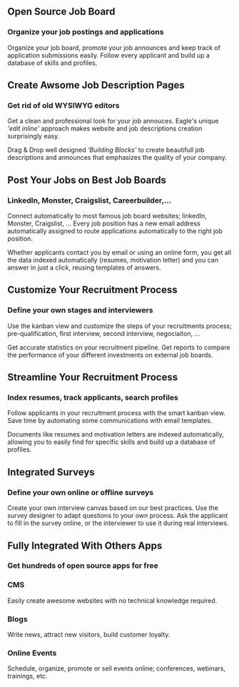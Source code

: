 Open Source Job Board
---------------------

### Organize your job postings and applications

Organize your job board, promote your job announces and keep track of application submissions easily. Follow every applicant and build up a database of skills and profiles.

Create Awsome Job Description Pages
-----------------------------------

### Get rid of old WYSIWYG editors

Get a clean and professional look for your job annouces. Eagle's unique *'edit inline'* approach makes website and job descriptions creation surprisingly easy.

Drag & Drop well designed *'Building Blocks'* to create beautifull job descriptions and announces that emphasizes the quality of your company.

Post Your Jobs on Best Job Boards
---------------------------------

### LinkedIn, Monster, Craigslist, Careerbuilder,...

Connect automatically to most famous job board websites; linkedIn, Monster, Craigslist, ... Every job position has a new email address automatically assigned to route applications automatically to the right job position.

Whether applicants contact you by email or using an online form, you get all the data indexed automatically (resumes, motivation letter) and you can answer in just a click, reusing templates of answers.

Customize Your Recruitment Process
----------------------------------

### Define your own stages and interviewers

Use the kanban view and customize the steps of your recruitments process; pre-qualification, first interview, second interview, negociaiton, ...

Get accurate statistics on your recruitment pipeline. Get reports to compare the performance of your different investments on external job boards.

Streamline Your Recruitment Process
-----------------------------------

### Index resumes, track applicants, search profiles

Follow applicants in your recruitment process with the smart kanban view. Save time by automating some communications with email templates.

Documents like resumes and motivation letters are indexed automatically, allowing you to easily find for specific skills and build up a database of profiles.

Integrated Surveys
------------------

### Define your own online or offline surveys

Create your own interview canvas based on our best practices. Use the survey designer to adapt questions to your own process. Ask the applicant to fill in the survey online, or the interviewer to use it during real interviews.

Fully Integrated With Others Apps
---------------------------------

### Get hundreds of open source apps for free


### CMS

Easily create awesome websites with no technical knowledge required.

### Blogs

Write news, attract new visitors, build customer loyalty.


### Online Events

Schedule, organize, promote or sell events online; conferences, webinars, trainings, etc.


